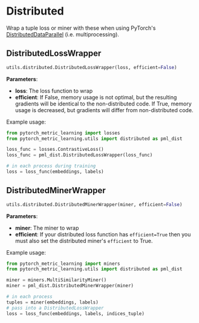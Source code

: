 # Distributed

Wrap a tuple loss or miner with these when using PyTorch's [DistributedDataParallel](https://pytorch.org/tutorials/intermediate/ddp_tutorial.html) (i.e. multiprocessing).


## DistributedLossWrapper 
```python
utils.distributed.DistributedLossWrapper(loss, efficient=False)
```

**Parameters**:

* **loss**: The loss function to wrap
* **efficient**: If False, memory usage is not optimal, but the resulting gradients will be identical to the non-distributed code. If True, memory usage is decreased, but gradients will differ from non-distributed code. 

Example usage:
```python
from pytorch_metric_learning import losses
from pytorch_metric_learning.utils import distributed as pml_dist

loss_func = losses.ContrastiveLoss()
loss_func = pml_dist.DistributedLossWrapper(loss_func)

# in each process during training
loss = loss_func(embeddings, labels)
```

## DistributedMinerWrapper
```python
utils.distributed.DistributedMinerWrapper(miner, efficient=False)
```

**Parameters**:

* **miner**: The miner to wrap
* **efficient**: If your distributed loss function has ```efficient=True``` then you must also set the distributed miner's ```efficient``` to True.

Example usage:
```python
from pytorch_metric_learning import miners
from pytorch_metric_learning.utils import distributed as pml_dist

miner = miners.MultiSimilarityMiner()
miner = pml_dist.DistributedMinerWrapper(miner)

# in each process
tuples = miner(embeddings, labels)
# pass into a DistributedLossWrapper
loss = loss_func(embeddings, labels, indices_tuple)
```
